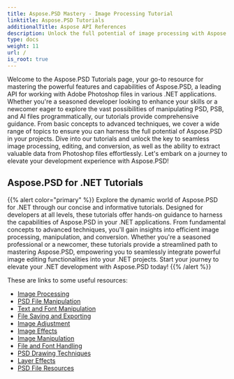 ```yaml
---
title: Aspose.PSD Mastery - Image Processing Tutorial
linktitle: Aspose.PSD Tutorials
additionalTitle: Aspose API References
description: Unlock the full potential of image processing with Aspose.PSD! Dive into our comprehensive tutorials for expert insights and hands-on guidance.
type: docs
weight: 11
url: /
is_root: true
---
```


Welcome to the Aspose.PSD Tutorials page, your go-to resource for mastering the powerful features and capabilities of Aspose.PSD, a leading API for working with Adobe Photoshop files in various .NET applications. Whether you're a seasoned developer looking to enhance your skills or a newcomer eager to explore the vast possibilities of manipulating PSD, PSB, and AI files programmatically, our tutorials provide comprehensive guidance. From basic concepts to advanced techniques, we cover a wide range of topics to ensure you can harness the full potential of Aspose.PSD in your projects. Dive into our tutorials and unlock the key to seamless image processing, editing, and conversion, as well as the ability to extract valuable data from Photoshop files effortlessly. Let's embark on a journey to elevate your development experience with Aspose.PSD!

## Aspose.PSD for .NET Tutorials
{{% alert color="primary" %}}
Explore the dynamic world of Aspose.PSD for .NET through our concise and informative tutorials. Designed for developers at all levels, these tutorials offer hands-on guidance to harness the capabilities of Aspose.PSD in your .NET applications. From fundamental concepts to advanced techniques, you'll gain insights into efficient image processing, manipulation, and conversion. Whether you're a seasoned professional or a newcomer, these tutorials provide a streamlined path to mastering Aspose.PSD, empowering you to seamlessly integrate powerful image editing functionalities into your .NET projects. Start your journey to elevate your .NET development with Aspose.PSD today!
{{% /alert %}}

These are links to some useful resources:
 
- [Image Processing](./net/image-processing/)
- [PSD File Manipulation](./net/psd-file-manipulation/)
- [Text and Font Manipulation](./net/text-and-font-manipulation/)
- [File Saving and Exporting](./net/file-saving-and-exporting/)
- [Image Adjustment](./net/image-adjustment/)
- [Image Effects](./net/image-effects/)
- [Image Manipulation](./net/image-manipulation/)
- [File and Font Handling](./net/file-and-font-handling/)
- [PSD Drawing Techniques](./net/psd-drawing-techniques/)
- [Layer Effects](./net/layer-effects/)
- [PSD File Resources](./net/psd-file-resources/)



